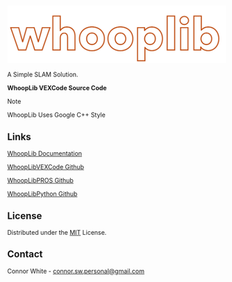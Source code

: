 ![WhoopLib Logo](/.img/WhoopLibWhite.png)

<!-- PROJECT SHIELDS -->
<!--
*** I'm using markdown "reference style" links for readability.
*** Reference links are enclosed in brackets [ ] instead of parentheses ( ).
*** See the bottom of this document for the declaration of the reference variables
*** for contributors-url, forks-url, etc. This is an optional, concise syntax you may use.
*** https://www.markdownguide.org/basic-syntax/#reference-style-links
-->

A Simple SLAM Solution.

**WhoopLib VEXCode Source Code**

>[!NOTE] 
> WhoopLib Uses Google C++ Style

## Links

[WhoopLib Documentation](https://CorniiDog.github.io/WhoopLib/)

[WhoopLibVEXCode Github](https://github.com/CorniiDog/WhoopLibVEXCode)

[WhoopLibPROS Github](https://github.com/CorniiDog/WhoopLibPROS)

[WhoopLibPython Github](https://github.com/CorniiDog/WhoopLibPython)

<!-- LICENSE -->
## License

Distributed under the [MIT](https://choosealicense.com/licenses/mit/) License.

<!-- CONTACT -->
## Contact

Connor White - connor.sw.personal@gmail.com
